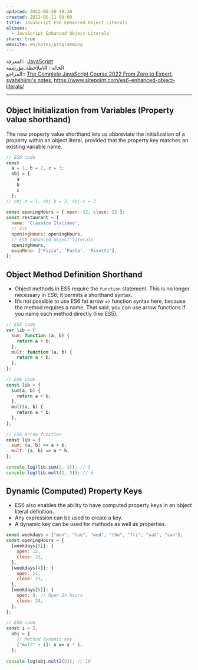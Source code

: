```yaml
---  
updated: 2022-06-20 19:38  
created: 2022-06-11 00:00  
title: JavaScript ES6 Enhanced Object Literals  
aliases:  
  - JavaScript Enhanced Object Literals  
share: true  
website: en/notes/programming  
---  
```

  
المعرفة:: [JavaScript](JavaScript)  
الحالة:: #\ملاحظة_مؤرشفة  
المراجع:: [The Complete JavaScript Course 2022 From Zero to Expert](The%20Complete%20JavaScript%20Course%202022%20From%20Zero%20to%20Expert), [syahshiimi's notes](https://github.com/syahshiimi/second-brain/blob/bfa3eed7bb280d6516806e517cba1e8d3822ca21/05%20Learning/00%20JavaScript/202107222147%20Enhanced%20Object%20Literals.md), <https://www.sitepoint.com/es6-enhanced-object-literals/>  
  
---  
  
## Object Initialization from Variables (Property value shorthand)  
  
The new property value shorthand lets us abbreviate the initialization of a property within an object literal, provided that the property key matches an existing variable name.  
  
```js  
// ES6 code  
const  
  a = 1, b = 2, c = 3;  
  obj = {  
    a  
    b  
    c  
  };  
// obj.a = 1, obj.b = 2, obj.c = 3  
  
const openingHours = { open: 12, close: 22 };  
const restaurant = {  
  name: 'Classico Italiano',  
  // ES5  
  openingHours: openingHours,  
  // ES6 enhanced object literals  
  openingHours,  
  mainMenu: ['Pizza', 'Pasta', 'Risotto'],  
};  
```  
  
## Object Method Definition Shorthand  
  
- Object methods in ES5 require the `function` statement. This is no longer necessary in ES6; it permits a shorthand syntax.  
- It’s not possible to use ES6 fat arrow `=>` function syntax here, because the method requires a name. That said, you can use arrow functions if you name each method directly (like ES5).  
  
```js  
// ES5 code  
var lib = {  
  sum: function (a, b) {  
    return a + b;  
  },  
  mult: function (a, b) {  
    return a * b;  
  },  
};  
  
// ES6 code  
const lib = {  
  sum(a, b) {  
    return a + b;  
  },  
  mult(a, b) {  
    return a * b;  
  },  
};  
  
// ES6 Arrow function  
const lib = {  
  sum: (a, b) => a + b,  
  mult: (a, b) => a * b,  
};  
  
console.log(lib.sum(2, 3)); // 5  
console.log(lib.mult(2, 3)); // 6  
```  
  
## Dynamic (Computed) Property Keys  
  
- ES6 also enables the ability to have computed property keys in an object literal definition.  
- Any expression can be used to create a key.  
- A dynamic key can be used for methods as well as properties.  
  
```js  
const weekdays = ["mon", "tue", "wed", "thu", "fri", "sat", "sun"];  
const openingHours = {  
  [weekdays[3]]: {  
    open: 12,  
    close: 22,  
  },  
  [weekdays[4]]: {  
    open: 11,  
    close: 23,  
  },  
  [weekdays[5]]: {  
    open: 0, // Open 24 hours  
    close: 24,  
  },  
};  
  
// ES6 code  
const i = 2,  
  obj = {  
    // Method dynamic key  
    ["mult" + i]: x => x * i,  
  };  
  
console.log(obj.mult2(5)); // 10  
```  
